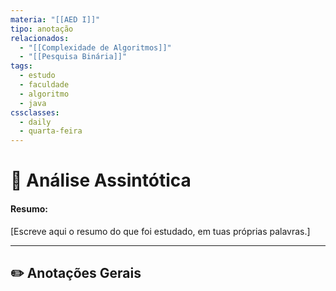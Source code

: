```yaml
---
materia: "[[AED I]]"
tipo: anotação
relacionados:
  - "[[Complexidade de Algoritmos]]"
  - "[[Pesquisa Binária]]"
tags:
  - estudo
  - faculdade
  - algoritmo
  - java
cssclasses:
  - daily
  - quarta-feira
---
```

# 󰧑 Análise Assintótica

#### Resumo:

[Escreve aqui o resumo do que foi estudado, em tuas próprias palavras.]

---

## ✏️ Anotações Gerais
